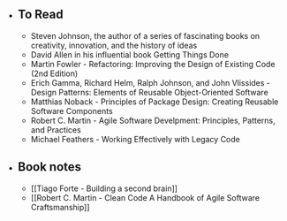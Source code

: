 - ## To Read
	- Steven Johnson, the author of a series of fascinating books on creativity, innovation, and the history of ideas
	- David Allen in his influential book Getting Things Done
	- Martin Fowler - Refactoring: Improving the Design of Existing Code (2nd Edition)
	- Erich Gamma, Richard Helm, Ralph Johnson, and John Vlissides - Design Patterns: Elements of Reusable Object-Oriented Software
	- Matthias Noback - Principles of Package Design: Creating Reusable Software Components
	- Robert C. Martin - Agile Software Develpment: Principles, Patterns, and Practices
	- Michael Feathers - Working Effectively with Legacy Code
- ## Book notes
	- [[Tiago Forte - Building a second brain]]
	- [[Robert C. Martin - Clean Code A Handbook of Agile Software Craftsmanship]]